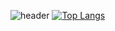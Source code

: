 ![header](https://capsule-render.vercel.app/api?type=waving&height=150&color=gradient&text=✮&fontAlign=93)
[![Top Langs](https://github-readme-stats-pi-lyart-79.vercel.app/api/top-langs/?username=98whiskers&langs_count=10&layout=compact&theme=transparent)](https://github.com/98whiskers/github-readme-stats)

